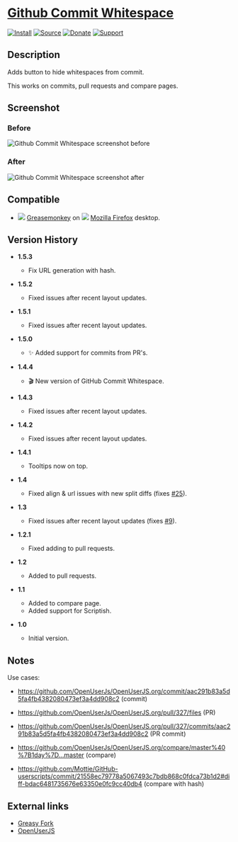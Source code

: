 # [Github Commit Whitespace](https://github.com/jerone/UserScripts/tree/master/Github_Commit_Whitespace)

[![Install](https://raw.github.com/jerone/UserScripts/master/_resources/Install-button.png)](https://github.com/jerone/UserScripts/raw/master/Github_Commit_Whitespace/Github_Commit_Whitespace.user.js)
[![Source](https://raw.github.com/jerone/UserScripts/master/_resources/Source-button.png)](https://github.com/jerone/UserScripts/blob/master/Github_Commit_Whitespace/Github_Commit_Whitespace.user.js)
[![Donate](https://raw.github.com/jerone/UserScripts/master/_resources/Donate-button.png)](https://www.paypal.com/cgi-bin/webscr?cmd=_s-xclick&hosted_button_id=VCYMHWQ7ZMBKW)
[![Support](https://raw.github.com/jerone/UserScripts/master/_resources/Support-button.png)](https://github.com/jerone/UserScripts/issues)

## Description

Adds button to hide whitespaces from commit.

This works on commits, pull requests and compare pages.

## Screenshot

### Before

![Github Commit Whitespace screenshot before](https://github.com/jerone/UserScripts/raw/master/Github_Commit_Whitespace/screenshot_before.jpg)

### After

![Github Commit Whitespace screenshot after](https://github.com/jerone/UserScripts/raw/master/Github_Commit_Whitespace/screenshot_after.jpg)

## Compatible

*   ![](https://raw.github.com/jerone/UserScripts/master/_resources/Greasemonkey.png) [Greasemonkey](https://addons.mozilla.org/firefox/addon/greasemonkey/) on ![](https://raw.github.com/jerone/UserScripts/master/_resources/Firefox.png) [Mozilla Firefox](http://www.mozilla.org/en-US/firefox/fx/#desktop) desktop.

## Version History

*   **1.5.3**

    *   Fix URL generation with hash.

*   **1.5.2**

    *   Fixed issues after recent layout updates.

*   **1.5.1**

    *   Fixed issues after recent layout updates.

*   **1.5.0**

    *   :sparkles: Added support for commits from PR's.

*   **1.4.4**

    *   :clapper: New version of GitHub Commit Whitespace.

*   **1.4.3**

    *   Fixed issues after recent layout updates.

*   **1.4.2**

    *   Fixed issues after recent layout updates.

*   **1.4.1**

    *   Tooltips now on top.

*   **1.4**

    *   Fixed align & url issues with new split diffs (fixes [#25](https://github.com/jerone/UserScripts/issues/25)).

*   **1.3**

    *   Fixed issues after recent layout updates (fixes [#9](https://github.com/jerone/UserScripts/issues/9)).

*   **1.2.1**

    *   Fixed adding to pull requests.

*   **1.2**

    *   Added to pull requests.

*   **1.1**

    *   Added to compare page.
    *   Added support for Scriptish.

*   **1.0**

    *   Initial version.

## Notes

Use cases:

*   <https://github.com/OpenUserJs/OpenUserJS.org/commit/aac291b83a5d5fa4fb4382080473ef3a4dd908c2> (commit)

*   <https://github.com/OpenUserJs/OpenUserJS.org/pull/327/files> (PR)

*   <https://github.com/OpenUserJs/OpenUserJS.org/pull/327/commits/aac291b83a5d5fa4fb4382080473ef3a4dd908c2>
    (PR commit)

*   <https://github.com/OpenUserJs/OpenUserJS.org/compare/master%40%7B1day%7D...master> (compare)

*   <https://github.com/Mottie/GitHub-userscripts/commit/21558ec79778a5067493c7bdb868c0fdca73b1d2#diff-bdac6481735676e63350e0fc9cc40db4> (compare with hash)

## External links

*   [Greasy Fork](https://greasyfork.org/scripts/467-github-commit-whitespace)
*   [OpenUserJS](https://openuserjs.org/scripts/jerone/Github_Commit_Whitespace)
